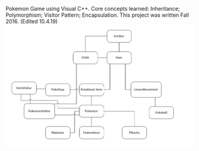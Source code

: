 Pokemon Game using Visual C++. Core concepts learned: Inheritance; Polymorphism; Visitor Pattern; Encapsulation. This project was written Fall 2016. (Edited 10.4.19)
<img src="images/pokemonUML.png">
